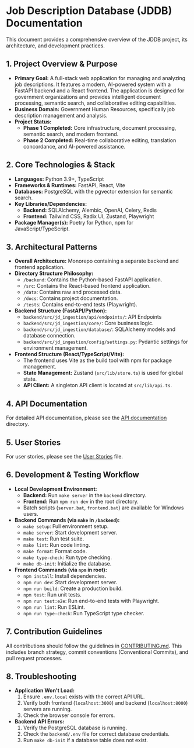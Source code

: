 # Job Description Database (JDDB) Documentation

This document provides a comprehensive overview of the JDDB project, its architecture, and development practices.

## 1. Project Overview & Purpose

*   **Primary Goal:** A full-stack web application for managing and analyzing job descriptions. It features a modern, AI-powered system with a FastAPI backend and a React frontend. The application is designed for government organizations and provides intelligent document processing, semantic search, and collaborative editing capabilities.
*   **Business Domain:** Government Human Resources, specifically job description management and analysis.
*   **Project Status:**
    *   **Phase 1 Completed:** Core infrastructure, document processing, semantic search, and modern frontend.
    *   **Phase 2 Completed:** Real-time collaborative editing, translation concordance, and AI-powered assistance.

## 2. Core Technologies & Stack

*   **Languages:** Python 3.9+, TypeScript
*   **Frameworks & Runtimes:** FastAPI, React, Vite
*   **Databases:** PostgreSQL with the pgvector extension for semantic search.
*   **Key Libraries/Dependencies:**
    *   **Backend:** SQLAlchemy, Alembic, OpenAI, Celery, Redis
    *   **Frontend:** Tailwind CSS, Radix UI, Zustand, Playwright
*   **Package Manager(s):** Poetry for Python, npm for JavaScript/TypeScript.

## 3. Architectural Patterns

*   **Overall Architecture:** Monorepo containing a separate backend and frontend application.
*   **Directory Structure Philosophy:**
    *   `/backend`: Contains the Python-based FastAPI application.
    *   `/src`: Contains the React-based frontend application.
    *   `/data`: Contains raw and processed data.
    *   `/docs`: Contains project documentation.
    *   `/tests`: Contains end-to-end tests (Playwright).
*   **Backend Structure (FastAPI/Python):**
    *   `backend/src/jd_ingestion/api/endpoints/`: API Endpoints
    *   `backend/src/jd_ingestion/core/`: Core business logic.
    *   `backend/src/jd_ingestion/database/`: SQLAlchemy models and database connection.
    *   `backend/src/jd_ingestion/config/settings.py`: Pydantic settings for environment management.
*   **Frontend Structure (React/TypeScript/Vite):**
    *   The frontend uses Vite as the build tool with npm for package management.
    *   **State Management:** Zustand (`src/lib/store.ts`) is used for global state.
    *   **API Client:** A singleton API client is located at `src/lib/api.ts`.

## 4. API Documentation

For detailed API documentation, please see the [API documentation](api/README.md) directory.

## 5. User Stories

For user stories, please see the [User Stories](user_stories.md) file.

## 6. Development & Testing Workflow

*   **Local Development Environment:**
    *   **Backend:** Run `make server` in the `backend` directory.
    *   **Frontend:** Run `npm run dev` in the root directory.
    *   Batch scripts (`server.bat`, `frontend.bat`) are available for Windows users.
*   **Backend Commands (via `make` in `/backend`):**
    *   `make setup`: Full environment setup.
    *   `make server`: Start development server.
    *   `make test`: Run test suite.
    *   `make lint`: Run code linting.
    *   `make format`: Format code.
    *   `make type-check`: Run type checking.
    *   `make db-init`: Initialize the database.
*   **Frontend Commands (via `npm` in root):**
    *   `npm install`: Install dependencies.
    *   `npm run dev`: Start development server.
    *   `npm run build`: Create a production build.
    *   `npm test`: Run unit tests.
    *   `npm run test:e2e`: Run end-to-end tests with Playwright.
    *   `npm run lint`: Run ESLint.
    *   `npm run type-check`: Run TypeScript type checker.

## 7. Contribution Guidelines

All contributions should follow the guidelines in [CONTRIBUTING.md](CONTRIBUTING.md). This includes branch strategy, commit conventions (Conventional Commits), and pull request processes.

## 8. Troubleshooting

*   **Application Won't Load:**
    1.  Ensure `.env.local` exists with the correct API URL.
    2.  Verify both frontend (`localhost:3000`) and backend (`localhost:8000`) servers are running.
    3.  Check the browser console for errors.
*   **Backend API Errors:**
    1.  Verify the PostgreSQL database is running.
    2.  Check the `backend/.env` file for correct database credentials.
    3.  Run `make db-init` if a database table does not exist.
